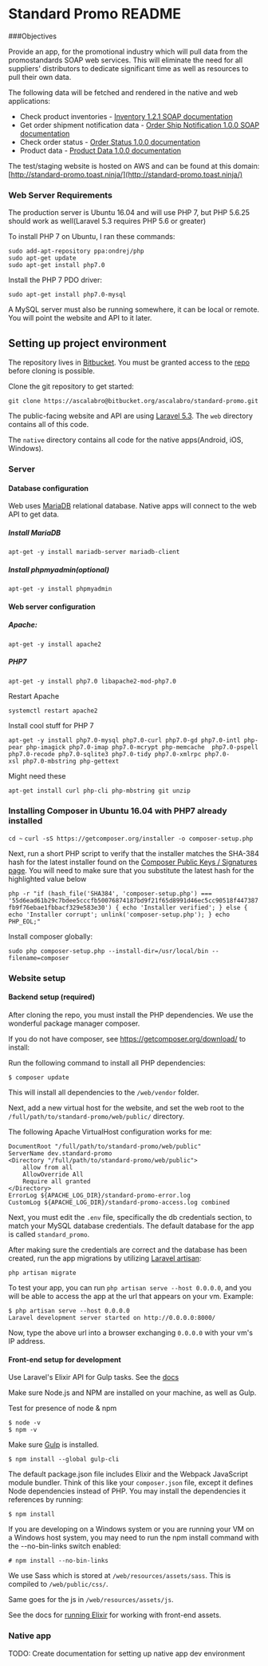 # Standard Promo README

###Objectives

Provide an app, for the promotional industry which will pull data from the promostandards SOAP web services. This will eliminate the need for all suppliers' distributors to dedicate  significant time as well as resources to pull their own data.

The following data will be fetched and rendered in the native and web applications:

* Check product inventories - [Inventory 1.2.1 SOAP documentation](http://promostandards.org/service/view/4/)
* Get order shipment notification data - [Order Ship Notification 1.0.0 SOAP documentation](http://promostandards.org/service/view/6/)
* Check order status - [Order Status 1.0.0 documentation](http://promostandards.org/service/view/1/)
* Product data - [Product Data 1.0.0 documentation](http://promostandards.org/service/view/7/)

The test/staging website is hosted on AWS and can be found at this domain: [http://standard-promo.toast.ninja/](http://standard-promo.toast.ninja/)

### Web Server Requirements

The production server is Ubuntu 16.04 and will use PHP 7, but PHP 5.6.25 should work as well(Laravel 5.3 requires PHP 5.6 or greater)

To install PHP 7 on Ubuntu, I ran these commands:

```
sudo add-apt-repository ppa:ondrej/php
sudo apt-get update
sudo apt-get install php7.0
```
Install the PHP 7 PDO driver:

`sudo apt-get install php7.0-mysql`

A MySQL server must also be running somewhere, it can be local or remote. You will point the website and API to it later.

## Setting up project environment

The repository lives in [Bitbucket](https://bitbucket.org/). You must be granted access to the [repo](https://bitbucket.org/ascalabro/standard-promo) before cloning is possible.

Clone the git repository to get started:

`git clone https://ascalabro@bitbucket.org/ascalabro/standard-promo.git`

The public-facing website and API are using [Laravel 5.3](https://laravel.com/docs/5.3). The `web` directory contains all of this code.

The `native` directory contains all code for the native apps(Android, iOS, Windows).

### Server ###

#### Database configuration

Web uses [MariaDB](https://mariadb.org/download/) relational database. Native apps will connect to the web API to get data.

##### Install MariaDB 

`apt-get -y install mariadb-server mariadb-client`

##### Install phpmyadmin(optional)

`apt-get -y install phpmyadmin`

#### Web server configuration
##### Apache:

`apt-get -y install apache2`

##### PHP7

`apt-get -y install php7.0 libapache2-mod-php7.0`

Restart Apache

`systemctl restart apache2`

Install cool stuff for PHP 7

`apt-get -y install php7.0-mysql php7.0-curl php7.0-gd php7.0-intl php-pear php-imagick php7.0-imap php7.0-mcrypt php-memcache  php7.0-pspell php7.0-recode php7.0-sqlite3 php7.0-tidy php7.0-xmlrpc php7.0-xsl php7.0-mbstring php-gettext`

Might need these

`apt-get install curl php-cli php-mbstring git unzip`

### Installing Composer in Ubuntu 16.04 with PHP7 already installed
`cd ~`
`curl -sS https://getcomposer.org/installer -o composer-setup.php`

Next, run a short PHP script to verify that the installer matches the SHA-384 hash for the latest installer found on the [Composer Public Keys / Signatures page](https://composer.github.io/pubkeys.html). You will need to make sure that you substitute the latest hash for the highlighted value below

`php -r "if (hash_file('SHA384', 'composer-setup.php') === '55d6ead61b29c7bdee5cccfb50076874187bd9f21f65d8991d46ec5cc90518f447387fb9f76ebae1fbbacf329e583e30') { echo 'Installer verified'; } else { echo 'Installer corrupt'; unlink('composer-setup.php'); } echo PHP_EOL;"`

Install composer globally:

`sudo php composer-setup.php --install-dir=/usr/local/bin --filename=composer`



### Website setup ####

#### Backend setup (required)
After cloning the repo, you must install the PHP dependencies. We use the wonderful package manager composer.

If you do not have composer, see https://getcomposer.org/download/ to install:

Run the following command to install all PHP dependencies:

`$ composer update`

This will install all dependencies to the `/web/vendor` folder.

Next, add a new virtual host for the website, and set the web root to the `/full/path/to/standard-promo/web/public/` directory.

The following Apache VirtualHost configuration works for me:
      
```apacheconfig
DocumentRoot "/full/path/to/standard-promo/web/public"
ServerName dev.standard-promo
<Directory "/full/path/to/standard-promo/web/public">
    allow from all
    AllowOverride All
    Require all granted
</Directory>
ErrorLog ${APACHE_LOG_DIR}/standard-promo-error.log
CustomLog ${APACHE_LOG_DIR}/standard-promo-access.log combined

```

Next, you must edit the `.env` file, specifically the db credentials section, to match your MySQL database credentials. The default database for the app is called `standard_promo`.

After making sure the credentials are correct and the database has been created, run the app migrations by utilizing [Laravel artisan](https://laravel.com/docs/5.3/artisan): 

`php artisan migrate`

To test your app, you can run `php artisan serve --host 0.0.0.0`, and you will be able to access the app at the url that appears on your vm. Example:

```
$ php artisan serve --host 0.0.0.0
Laravel development server started on http://0.0.0.0:8000/
```

Now, type the above url into a browser exchanging `0.0.0.0` with your vm's IP address.

#### Front-end setup for development

Use Laravel's Elixir API for Gulp tasks. See the [docs](https://laravel.com/docs/5.3/elixir)

Make sure Node.js and NPM are installed on your machine, as well as Gulp.

Test for presence of node & npm  

```
$ node -v
$ npm -v
```

Make sure [Gulp](http://gulpjs.com/) is installed. 

`$ npm install --global gulp-cli`

The default package.json file includes Elixir and the Webpack JavaScript module bundler. 
Think of this like your `composer.json` file, except it defines Node dependencies instead of PHP. 
You may install the dependencies it references by running:

`$ npm install`

If you are developing on a Windows system or you are running your VM on a Windows host system, you may need to run the npm install command with the --no-bin-links switch enabled:

`# npm install --no-bin-links`

We use Sass which is stored at `/web/resources/assets/sass`. This is compiled to `/web/public/css/`.

Same goes for the js in `/web/resources/assets/js`.

See the docs for [running Elixir](https://laravel.com/docs/5.3/elixir#running-elixir) for working with front-end assets.

### Native app ####

TODO: Create documentation for setting up native app dev environment